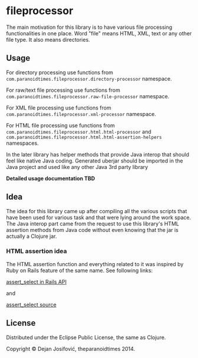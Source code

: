 # fileprocessor

The main motivation for this library is to have various file processing functionalities
in one place. Word "file" means HTML, XML, text or any other file type. It also means
directories.

## Usage

For directory processing use functions from
`com.paranoidtimes.fileprocessor.directory-processor` namespace.

For raw/text file processing use functions from
`com.paranoidtimes.fileprocessor.raw-file-processor` namespace.

For XML file processing use functions from
`com.paranoidtimes.fileprocessor.xml-processor` namespace.

For HTML file processing use functions from
`com.paranoidtimes.fileprocessor.html.html-processor` and
`com.paranoidtimes.fileprocessor.html.html-assertion-helpers`
namespaces.

In the later library has helper methods that provide Java interop that should feel
like native Java coding. Generated uberjar should be imported in the Java project and
used like any other Java 3rd party library

**Detailed usage documentation TBD**

## Idea

The idea for this library came up after compiling all the various scripts
that have been used for various task and that were lying around the work space. The Java
interop part came from the request to use this library's HTML assertion methods from
Java code without even knowing that the jar is actually a Clojure jar.

### HTML assertion idea

The HTML assertion function and everything related to it was inspired by
Ruby on Rails feature of the same name. See following links:

[assert_select in Rails API](http://apidock.com/rails/ActionDispatch/Assertions/SelectorAssertions/assert_select)

and

[assert_select source](https://github.com/rails/rails-dom-testing/blob/0500ae5593a0fa79bb8052ae1c4474960a81440c/lib/rails/dom/testing/assertions/selector_assertions.rb)

## License

Distributed under the Eclipse Public License, the same as Clojure.

Copyright &copy; Dejan Josifović, theparanoidtimes 2014.
